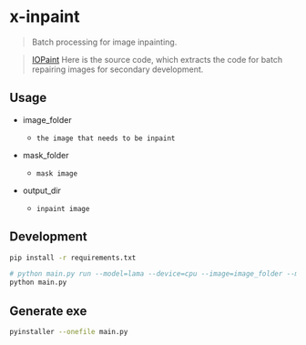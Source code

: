 # x-inpaint
> Batch processing for image inpainting.


> [IOPaint](https://github.com/Sanster/IOPaint)
> Here is the source code, which extracts the code for batch repairing images for secondary development.

## Usage

- image_folder
  + `the image that needs to be inpaint`

- mask_folder
  + `mask image`

- output_dir
  + `inpaint image`


## Development

```bash
pip install -r requirements.txt

# python main.py run --model=lama --device=cpu --image=image_folder --mask=mask_folder/mask.png --output=output_dir
python main.py
```

## Generate exe

```bash
pyinstaller --onefile main.py
```